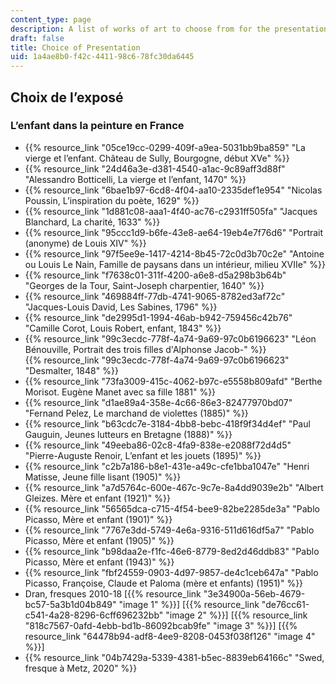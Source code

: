 ```yaml
---
content_type: page
description: A list of works of art to choose from for the presentation assignment.
draft: false
title: Choice of Presentation
uid: 1a4ae8b0-f42c-4411-98c6-78fc30da6445
---
```

## Choix de l’exposé

### L’enfant dans la peinture en France

- {{% resource_link "05ce19cc-0299-409f-a9ea-5031bb9ba859" "La vierge et l’enfant. Château de Sully, Bourgogne, début XVe" %}}
- {{% resource_link "24d46a3e-d381-4540-a1ac-9c89aff3d88f" "Alessandro Botticelli, La vierge et l’enfant, 1470" %}}
- {{% resource_link "6bae1b97-6cd8-4f04-aa10-2335def1e954" "Nicolas Poussin, L’inspiration du poète, 1629" %}}
- {{% resource_link "1d881c08-aaa1-4f40-ac76-c2931ff505fa" "Jacques Blanchard, La charité, 1633" %}}
- {{% resource_link "95ccc1d9-b6fe-43e8-ae64-19eb4e7f76d6" "Portrait (anonyme) de Louis XIV" %}}
- {{% resource_link "97f5ee9e-1417-4214-8b45-72c0d3b70c2e" "Antoine ou Louis Le Nain, Famille de paysans dans un intérieur, milieu XVIIe" %}}
- {{% resource_link "f7638c01-311f-4200-a6e8-d5a298b3b64b" "Georges de la Tour, Saint-Joseph charpentier, 1640" %}}
- {{% resource_link "469884ff-77db-4741-9065-8782ed3af72c" "Jacques-Louis David, Les Sabines, 1796" %}}
- {{% resource_link "de2995d1-1994-46ab-b942-759456c42b76" "Camille Corot, Louis Robert, enfant, 1843" %}}
- {{% resource_link "99c3ecdc-778f-4a74-9a69-97c0b6196623" "Léon Bénouville, Portrait des trois filles d'Alphonse Jacob-" %}}           
    {{% resource_link "99c3ecdc-778f-4a74-9a69-97c0b6196623" "Desmalter, 1848" %}}
- {{% resource_link "73fa3009-415c-4062-b97c-e5558b809afd" "Berthe Morisot. Eugène Manet avec sa fille 1881" %}}
- {{% resource_link "d1ae89a4-358e-4c66-86e3-82477970bd07" "Fernand Pelez, Le marchand de violettes (1885)" %}}
- {{% resource_link "b63cdc7e-3184-4bb8-bebc-418f9f34d4ef" "Paul Gauguin, Jeunes lutteurs en Bretagne (1888)" %}}
- {{% resource_link "49eeba86-02c8-4fa9-838e-e2088f72d4d5" "Pierre-Auguste Renoir, L’enfant et les jouets (1895)" %}}
- {{% resource_link "c2b7a186-b8e1-431e-a49c-cfe1bba1047e" "Henri Matisse, Jeune fille lisant (1905)" %}}
- {{% resource_link "a7d5764c-600e-467c-9c7e-8a4dd9039e2b" "Albert Gleizes. Mère et enfant (1921)" %}}
- {{% resource_link "56565dca-c715-4f54-bee9-82be2285de3a" "Pablo Picasso, Mère et enfant (1901)" %}}
- {{% resource_link "7767e3dd-5749-4e6a-9316-511d616df5a7" "Pablo Picasso, Mère et enfant (1905)" %}}
- {{% resource_link "b98daa2e-f1fc-46e6-8779-8ed2d46ddb83" "Pablo Picasso, Mère et enfant (1943)" %}}
- {{% resource_link "fbf24559-0903-4d97-9857-de4c1ceb647a" "Pablo Picasso, Françoise, Claude et Paloma (mère et enfants) (1951)" %}}
- Dran, fresques 2010-18 \[{{% resource_link "3e34900a-56eb-4679-bc57-5a3b1d04b849" "image 1" %}}\] \[{{% resource_link "de76cc61-c541-4a28-8296-6cff696232bb" "image 2" %}}\] \[{{% resource_link "818c7567-0afd-4ebb-bd1b-86092bcab9fe" "image 3" %}}\] \[{{% resource_link "64478b94-adf8-4ee9-8208-0453f038f126" "image 4" %}}\]
- {{% resource_link "04b7429a-5339-4381-b5ec-8839eb64166c" "Swed, fresque à Metz, 2020" %}}